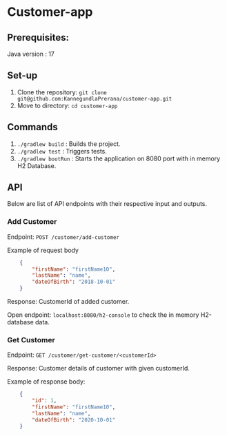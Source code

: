 # Customer-app

## Prerequisites:
Java version : 17

## Set-up
1. Clone the repository: ```git clone git@github.com:KannegundlaPrerana/customer-app.git```
2. Move to directory: ```cd customer-app```

## Commands
1. ```./gradlew build```   : Builds the project.
2. ```./gradlew test```    : Triggers tests.
3. ```./gradlew bootRun``` : Starts the application on 8080 port with in memory H2 Database.

## API
Below are list of API endpoints with their respective input and outputs.

### Add Customer
Endpoint: ```POST /customer/add-customer```

Example of request body
```json
    {
        "firstName": "firstName10",
        "lastName": "name",
        "dateOfBirth": "2018-10-01"
    }
```
Response: CustomerId of added customer.

Open endpoint: ```localhost:8080/h2-console``` to check the in memory H2-database data.

### Get Customer
Endpoint: ```GET /customer/get-customer/<customerId>```

Response: Customer details of customer with given customerId.

Example of response body: 
```json
    {
        "id": 1,
        "firstName": "firstName10",
        "lastName": "name",
        "dateOfBirth": "2020-10-01"
    }
```




